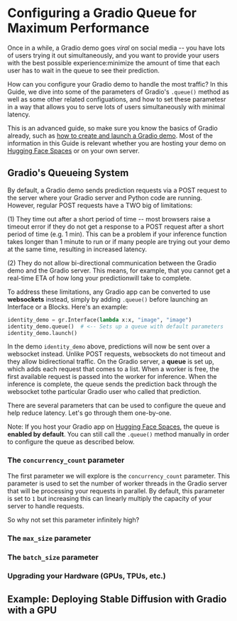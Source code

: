 # Configuring a Gradio Queue for Maximum Performance

Once in a while, a Gradio demo goes *viral* on social media -- you have lots of users trying it out simultaneously, and you want to provide your users with the best possible experience:minimize the amount of time that each user has to wait in the queue to see their prediction.

How can you configure your Gradio demo to handle the most traffic? In this Guide, we dive into some of the parameters of Gradio's `.queue()` method as well as some other related configuations, and how to set these parametesr in a way that allows you to serve lots of users simultaneously with
minimal latency.

This is an advanced guide, so make sure you know the basics of Gradio already, such as [how to create and launch a Gradio demo](https://gradio.app/quickstart/). Most of the information in this Guide is relevant whether you are hosting your demo on [Hugging Face Spaces](https://hf.space) or on your own server.

## Gradio's Queueing System

By default, a Gradio demo sends prediction requests via a POST request to the server where your Gradio server and Python code are running. However, regular POST requests have a TWO big of limitations:

(1) They time out after a short period of time -- most browsers raise a timeout error
if they do not get a response to a POST request after a short period of time (e.g. 1 min).
This can be a problem if your inference function takes longer than 1 minute to run or
if many people are trying out your demo at the same time, resulting in increased latency.

(2) They do not allow bi-directional communication between the Gradio demo and the Gradio server. This means, for example, that you cannot get a real-time ETA of how long your predictionwill take to complete.

To address these limitations, any Gradio app can be converted to use **websockets** instead, simply by adding `.queue()` before launching an Interface or a Blocks. Here's an example:

```py
identity_demo = gr.Interface(lambda x:x, "image", "image")
identity_demo.queue()  # <-- Sets up a queue with default parameters
identity_demo.launch()
```

In the demo `identity_demo` above, predictions will now be sent over a websocket instead.
Unlike POST requests, websockets do not timeout and they allow bidirectional traffic. On the Gradio server, a **queue** is set up, which adds each request that comes to a list. When a worker is free, the first available request is passed into the worker for inference. When the inference is complete, the queue sends the prediction back through the websocket tothe particular Gradio user who called that prediction. 

There are several parameters that can be used to configure the queue and help reduce latency. Let's go through them one-by-one.

Note: If you host your Gradio app on [Hugging Face Spaces](https://hf.space), the queue is **enabled by default**. You can still call the `.queue()` method manually in order to
configure the queue as described below.

### The `concurrency_count` parameter

The first parameter we will explore is the `concurrency_count` parameter. This parameter is used to set the number of worker threads in the Gradio server that will be processing your requests in parallel. By default, this parameter is set to `1` but increasing this can linearly multiply the capacity of your server to handle requests.

So why not set this parameter infinitely high? 

### The `max_size` parameter

### The `batch_size` parameter

### Upgrading your Hardware (GPUs, TPUs, etc.)




## Example: Deploying Stable Diffusion with Gradio with a GPU




